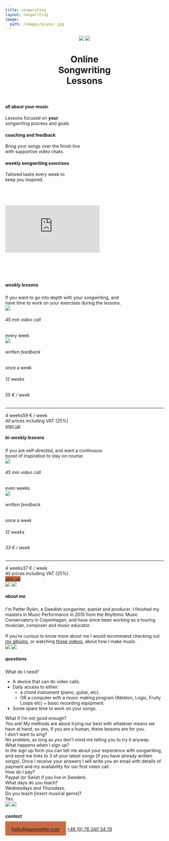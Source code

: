 ```yaml
---
title: songwriting
layout: songwriting
image:
  path: /images/piano/.jpg
---
```


<html lang="en">
	<header>
		<div id="titles">
		<a href="/songwriting"><img class="logo" src="/images/logo.png"></a>
		<a class="signuphover" href="https://forms.gle/2efvjAijBqZEd69Q9"><img class="originality" src="/images/signupheader.png"></a>
		</div>
		<h1>
			Online <br class="narrow"> Songwriting<br class="narrow"> Lessons
		</h1>
		<div style="display: none;">
			<h2>	
				UNCOVER&nbsp;YOUR <br>ORIGINALITY
			</h2>
			<a class="signup" href="https://forms.gle/2efvjAijBqZEd69Q9">
				sign&nbsp;up
			</a>
		</div>
	</header>
	<div id="introtext">
		<h4>
			all about your music
		</h4>
		Lessons focused on <strong>your</strong> <br>songwriting process and goals
		<h4>
			coaching and feedback
		</h4>
		Bring your songs over the finish line <br>with supportive video chats.
		<h4>
			weekly songwriting exercises
		</h4>
		Tailored tasks every week to <br> keep you inspired.
	</div>
	<div id="trailer">
	<iframe style="margin: 73px 0px;" class="yt"  src="https://www.youtube.com/embed/jFZBfK1QAnM?controls=0" frameborder="0" allow="accelerometer; autoplay; clipboard-write; encrypted-media; gyroscope; picture-in-picture" allowfullscreen>
	</iframe>
	</div>
	<img style="display: none;" class="wideimg" src="/images/piano.jpg">
	<img style="display: none;" class="mobilimg" src="/images/pianomobil.jpg">
	<div class="track">
		<h5>
			weekly lessons 	
		</h5>
		<div class="trackdesc">	
			If you want to go into depth with your songwriting, and<br class="wide"> have time to work on your exercises during the&nbsp;lessons.
		</div>
		<div class="alternative" id="biweekly">
			<div class="trackfacts">
				<img class="videocalleven" src="/images/videocall.png">
				<h6>45 min video call</h6>
				<span>every week</span>
			</div>
			<div class="trackfacts">
				<img class="written" src="/images/written.png">
				<h6>written feedback</h6>
				<span>once a week</span>
			</div>
		</div>
		<div class="prices">
			<div>
				<h6>12 weeks</h6><h6>55 € / week</h6>
			</div>
			<hr>
			<div>
				<span>4 weeks</span><span>59 € / week</span>
			</div>
		</div>
		<div class="vat">
			All&nbsp;prices&nbsp;including&nbsp;VAT&nbsp;(25%)
		</div>
		<a class="signup tracksignup signuphover" href="https://docs.google.com/forms/d/e/1FAIpQLSdbnuIXr6BGFY0xWUUnSDahfmBnCHnvAWtnp_IJT8Hh5XMRSw/viewform?usp=pp_url&entry.1112249897=Weekly+track.+12+weeks+is+660%E2%82%AC.+4+weeks+is+236%E2%82%AC.">
			sign&nbsp;up
		</a>
	</div>
	<div class="track">
		<h5 class="orange">
			bi-weekly lessons 	
		</h5>
		<div class="trackdesc">	
			If you are self-directed, and want a continuous <br class="wide">boost of inspiration to stay on&nbsp;course. 
		</div>
		<div class="alternative" id="biweekly">
			<div class="trackfacts">
				<img class="videocalleven" src="/images/videocall.png">
				<h6>45 min video call</h6>
				<span>even weeks</span>
			</div>
			<div class="trackfacts">
				<img class="written" src="/images/written.png">
				<h6>written feedback</h6>
				<span>once a week</span>
			</div>
		</div>
		<div class="prices">
			<div>
				<h6>12 weeks</h6><h6>33 € / week</h6>
			</div>
			<hr>
			<div>
				<span>4 weeks</span><span>37 € / week</span>
			</div>
		</div>
		<div class="vat">
			All&nbsp;prices&nbsp;including&nbsp;VAT&nbsp;(25%)
		</div>
		<a class="signup tracksignup signuphover" style="background-color: #C96C46;" href="https://docs.google.com/forms/d/e/1FAIpQLSdbnuIXr6BGFY0xWUUnSDahfmBnCHnvAWtnp_IJT8Hh5XMRSw/viewform?usp=pp_url&entry.1112249897=Alternative+track.+12+weeks+is+396%E2%82%AC.+4+weeks+is+148%E2%82%AC.">
			sign&nbsp;up
		</a>
	</div>
<img class="wideimg" src="/images/petter.jpg">
<img class="mobilimg" src="/images/pettermobil.jpg">

<h5>
	about me
</h5>
<div id="aboutme">
	I'm Petter Rylén, a Swedish songwriter, pianist and producer. I finished my masters in Music Performance in 2015 from the Rhythmic Music Conservatory in Copenhagen, and have since been working as a touring musician, composer and music educator. 
	<br><br>
	If you’re curious to know more about me I would recommend checking out <a href="http://petterrylen.com/#albums">my albums</a>, or watching <a href="http://www.youtube.com/c/pianopetter">these videos</a>, about how I make music. 
</div>
<img class="wideimg" src="/images/guitar.jpg">
<img class="mobilimg" src="/images/guitarmobil.jpg">

<h5 class="orange">
	questions
</h5>
<div id="questions">
	<div style="display: none;">
	How many spots do you&nbsp;have?
	I currently only have space for 5 more students. 
	</div>
	<div>
	What do I&nbsp;need? 
	</div>
	<ul>
	<li>A device that can do video calls.</li>
	<li>Daily access to either:
		<ul>
			<li>a chord instrument (piano, guitar, etc).</li>
			<li>OR a computer with a music making program (Ableton, Logic, Fruity Loops etc) + basic recording&nbsp;equipment.</li>
		</ul>	
	</li>
	<li>Some spare time to work on your&nbsp;songs. </li>
	</ul>
	<div>
	What if I’m not good&nbsp;enough?
	</div>
	You are! My methods are about trying our best with whatever means we have at hand, so yes, if you are a human, these lessons are for&nbsp;you. 
	<div>
	I don’t want to&nbsp;sing? 
	</div>
	No problem, as long as you don’t mind me telling you to try it&nbsp;anyway.
	<div>
	What happens when I sign&nbsp;up?
	</div> 
	In the sign up form you can tell me about your experience with songwriting, and send me links to 3 of your latest songs (if you have already written songs). Once I receive your answers I will write you an email with details of payment and my availability for our first video&nbsp;call.
	<div>
	How do I&nbsp;pay?
	</div>
	Paypal (or Swish if you live in&nbsp;Sweden).
	<div>
	What days do you&nbsp;teach?
	</div>
	Wednesdays and&nbsp;Thursdays.
	<div>
	Do you teach [insert musical&nbsp;genre]? 
	</div>
	Yes. 
</div>
<img class="wideimg" src="/images/mic.jpg">
<img class="mobilimg" src="/images/micmobil.jpg">

<h5 class="orange">
	contact
</h5>
<div id="contact">
<a style="background-color: #C96C46; padding: 15.5px 20px 12.5px;
;" href="mailto:hello@pianopetter.com">hello@pianopetter.com</a>
<a href="tel:+46 (0) 78 340 34 79">+46 (0) 78 340 34 79</a>
</div>	
</html>
